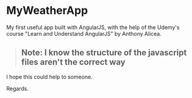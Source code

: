 # MyWeatherApp
My first useful app built with AngularJS, with the help of the Udemy's course "Learn and Understand AngularJS" by Anthony Alicea.

> ## Note: I know the structure of the javascript files aren't the correct way

I hope this could help to someone.

Regards.
